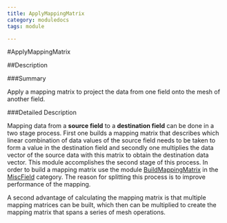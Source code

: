 ```yaml
---
title: ApplyMappingMatrix
category: moduledocs
tags: module

---
```


#ApplyMappingMatrix

##Description

###Summary

Apply a mapping matrix to project the data from one field onto the mesh of another field.

###Detailed Description

Mapping data from a **source field** to a **destination field** can be done in a two stage process. First one builds a mapping matrix that describes which linear combination of data values of the source field needs to be taken to form a value in the destination field and secondly one multiplies the data vector of the source data with this matrix to obtain the destination data vector. This module accomplishes the second stage of this process. In order to build a mapping matrix use the module [BuildMappingMatrix](need_link.com) in the [MiscField](need_link.org) category. The reason for splitting this process is to improve performance of the mapping.

A second advantage of calculating the mapping matrix is that multiple mapping matrices can be built, which then can be multiplied to create the mapping matrix that spans a series of mesh operations.

